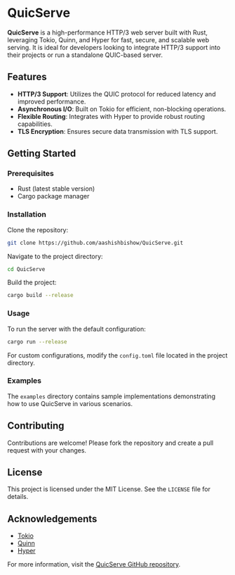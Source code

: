 # QuicServe

**QuicServe** is a high-performance HTTP/3 web server built with Rust, leveraging Tokio, Quinn, and Hyper for fast, secure, and scalable web serving. It is ideal for developers looking to integrate HTTP/3 support into their projects or run a standalone QUIC-based server.

## Features

- **HTTP/3 Support**: Utilizes the QUIC protocol for reduced latency and improved performance.
- **Asynchronous I/O**: Built on Tokio for efficient, non-blocking operations.
- **Flexible Routing**: Integrates with Hyper to provide robust routing capabilities.
- **TLS Encryption**: Ensures secure data transmission with TLS support.

## Getting Started

### Prerequisites

- Rust (latest stable version)
- Cargo package manager

### Installation

Clone the repository:


```bash
git clone https://github.com/aashishbishow/QuicServe.git
```


Navigate to the project directory:


```bash
cd QuicServe
```


Build the project:


```bash
cargo build --release
```


### Usage

To run the server with the default configuration:


```bash
cargo run --release
```


For custom configurations, modify the `config.toml` file located in the project directory.

### Examples

The `examples` directory contains sample implementations demonstrating how to use QuicServe in various scenarios.

## Contributing

Contributions are welcome! Please fork the repository and create a pull request with your changes.

## License

This project is licensed under the MIT License. See the `LICENSE` file for details.

## Acknowledgements

- [Tokio](https://tokio.rs/)
- [Quinn](https://github.com/quinn-rs/quinn)
- [Hyper](https://hyper.rs/)

For more information, visit the [QuicServe GitHub repository](https://github.com/aashishbishow/QuicServe). 
